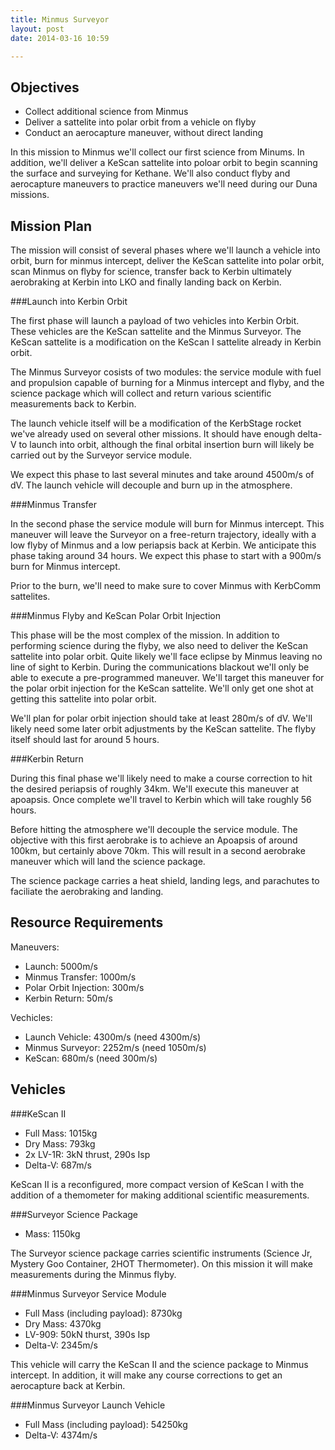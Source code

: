 ```yaml
---
title: Minmus Surveyor
layout: post
date: 2014-03-16 10:59

---
```


Objectives
----------

* Collect additional science from Minmus
* Deliver a sattelite into polar orbit from a vehicle on flyby
* Conduct an aerocapture maneuver, without direct landing

In this mission to Minmus we'll collect our first science from Minums. In
addition, we'll deliver a KeScan sattelite into poloar orbit to begin scanning
the surface and surveying for Kethane. We'll also conduct flyby and aerocapture
maneuvers to practice maneuvers we'll need during our Duna missions.

Mission Plan
------------

The mission will consist of several phases where we'll launch a vehicle into
orbit, burn for minmus intercept, deliver the KeScan sattelite into polar
orbit, scan Minmus on flyby for science, transfer back to Kerbin ultimately
aerobraking at Kerbin into LKO and finally landing back on Kerbin.

###Launch into Kerbin Orbit

The first phase will launch a payload of two vehicles into Kerbin Orbit. These
vehicles are the KeScan sattelite and the Minmus Surveyor. The KeScan sattelite
is a modification on the KeScan I sattelite already in Kerbin orbit.

The Minmus Surveyor cosists of two modules: the service module with fuel and
propulsion capable of burning for a Minmus intercept and flyby, and the science
package which will collect and return various scientific measurements back to
Kerbin.

The launch vehicle itself will be a modification of the KerbStage rocket we've
already used on several other missions. It should have enough delta-V to launch
into orbit, although the final orbital insertion burn will likely be carried
out by the Surveyor service module.

We expect this phase to last several minutes and take around 4500m/s of dV. The
launch vehicle will decouple and burn up in the atmosphere.

###Minmus Transfer

In the second phase the service module will burn for Minmus intercept. This
maneuver will leave the Surveyor on a free-return trajectory, ideally with a
low flyby of Minmus and a low periapsis back at Kerbin. We anticipate this
phase taking around 34 hours. We expect this phase to start with a 900m/s burn
for Minmus intercept.

Prior to the burn, we'll need to make sure to cover Minmus with KerbComm
sattelites.

###Minmus Flyby and KeScan Polar Orbit Injection

This phase will be the most complex of the mission. In addition to performing
science during the flyby, we also need to deliver the KeScan sattelite into
polar orbit. Quite likely we'll face eclipse by Minmus leaving no line of sight
to Kerbin. During the communications blackout we'll only be able to execute a
pre-programmed maneuver. We'll target this maneuver for the polar orbit
injection for the KeScan sattelite. We'll only get one shot at getting this
sattelite into polar orbit.

We'll plan for polar orbit injection should take at least 280m/s of dV. We'll
likely need some later orbit adjustments by the KeScan sattelite. The flyby
itself should last for around 5 hours.


###Kerbin Return

During this final phase we'll likely need to make a course correction to hit
the desired periapsis of roughly 34km. We'll execute this maneuver at apoapsis.
Once complete we'll travel to Kerbin which will take roughly 56 hours.

Before hitting the atmosphere we'll decouple the service module. The objective
with this first aerobrake is to achieve an Apoapsis of around 100km, but
certainly above 70km. This will result in a second aerobrake maneuver which
will land the science package.

The science package carries a heat shield, landing legs, and parachutes to
faciliate the aerobraking and landing.

Resource Requirements
---------------------

Maneuvers:

* Launch: 5000m/s
* Minmus Transfer: 1000m/s
* Polar Orbit Injection: 300m/s
* Kerbin Return: 50m/s

Vechicles:

* Launch Vehicle: 4300m/s (need 4300m/s)
* Minmus Surveyor: 2252m/s (need 1050m/s)
* KeScan: 680m/s (need 300m/s)

Vehicles
--------

###KeScan II

* Full Mass: 1015kg
* Dry Mass: 793kg
* 2x LV-1R: 3kN thrust, 290s Isp
* Delta-V: 687m/s

KeScan II is a reconfigured, more compact version of KeScan I with the addition
of a themometer for making additional scientific measurements.

###Surveyor Science Package

* Mass: 1150kg

The Surveyor science package carries scientific instruments (Science Jr,
Mystery Goo Container, 2HOT Thermometer). On this mission it will make
measurements during the Minmus flyby.

###Minmus Surveyor Service Module

* Full Mass (including payload): 8730kg
* Dry Mass: 4370kg
* LV-909: 50kN thurst, 390s Isp
* Delta-V: 2345m/s

This vehicle will carry the KeScan II and the science package to Minmus
intercept. In addition, it will make any course corrections to get an
aerocapture back at Kerbin.

###Minmus Surveyor Launch Vehicle

* Full Mass (including payload): 54250kg
* Delta-V: 4374m/s

